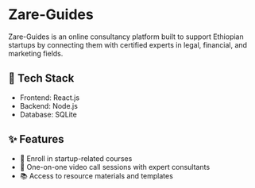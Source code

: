 # Zare-Guides
Zare-Guides is an online consultancy platform built to support Ethiopian startups by connecting them with certified experts in legal, financial, and marketing fields.

## 🔧 Tech Stack
- Frontend: React.js
- Backend: Node.js
- Database: SQLite

## ✨ Features
- 🧾 Enroll in startup-related courses
- 🎥 One-on-one video call sessions with expert consultants
- 📚 Access to resource materials and templates
